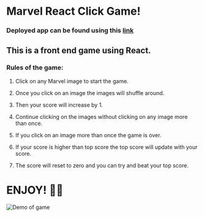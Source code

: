 # Marvel React Click Game!

### Deployed app can be found using this [link](https://lmm47766.github.io/react-click-game/)


## This is a front end game using React.

### Rules of the game:
1. Click on any Marvel image to start the game.

2. Once you click on an image the images will shuffle around.

3. Then your score will increase by 1.

4. Continue clicking on the images without clicking on any image more than once.

5. If you click on an image more than once the game is over.

6. If your score is higher than top score the top score will update with your score.

7. The score will reset to zero and you can try and beat your top score.

# ENJOY!  👍🏼
  
![Demo of game](https://media.giphy.com/media/3o6nV2VTfEWLXU31tK/giphy.gif)
